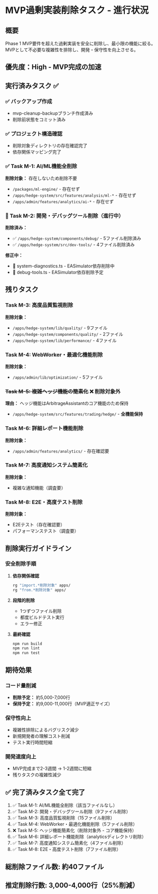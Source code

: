 # MVP過剰実装削除タスク - 進行状況

## 概要
Phase 1 MVP要件を超えた過剰実装を安全に削除し、最小限の機能に絞る。
MVPとして不必要な複雑性を排除し、開発・保守性を向上させる。

## 優先度：High - MVP完成の加速

## 実行済みタスク ✅

### ✅ バックアップ作成
- mvp-cleanup-backupブランチ作成済み
- 削除前状態をコミット済み

### ✅ プロジェクト構造確認
- 削除対象ディレクトリの存在確認完了
- 依存関係マッピング完了

### ✅ Task M-1: AI/ML機能全削除 
**削除対象：** 存在しないため削除不要
- `/packages/ml-engine/` - 存在せず
- `/apps/hedge-system/src/features/analysis/ml-*` - 存在せず
- `/apps/admin/features/analytics/ai-*` - 存在せず

### 🔄 Task M-2: 開発・デバッグツール削除（進行中）
**削除済み：**
- ✅ `/apps/hedge-system/components/debug/` - 5ファイル削除済み
- ✅ `/apps/hedge-system/src/dev-tools/` - 4ファイル削除済み

**修正中：**
- 🔄 system-diagnostics.ts - EASimulator依存削除中
- 🔄 debug-tools.ts - EASimulator依存削除予定

## 残りタスク

### Task M-3: 高度品質監視削除
**削除対象：**
- `/apps/hedge-system/lib/quality/` - 9ファイル
- `/apps/hedge-system/components/quality/` - 2ファイル
- `/apps/hedge-system/lib/performance/` - 4ファイル

### Task M-4: WebWorker・最適化機能削除
**削除対象：**
- `/apps/admin/lib/optimization/` - 5ファイル

### ~~Task M-5: 複雑ヘッジ機能の簡素化~~ ❌ **削除対象外**
**理由：** ヘッジ機能はArbitrageAssistantのコア機能のため保持
- `/apps/hedge-system/src/features/trading/hedge/` - **全機能保持**

### Task M-6: 詳細レポート機能削除
**削除対象：**
- `/apps/admin/features/analytics/` - 存在確認要

### Task M-7: 高度通知システム簡素化
**削除対象：**
- 複雑な通知機能（調査要）

### Task M-8: E2E・高度テスト削除
**削除対象：**
- E2Eテスト（存在確認要）
- パフォーマンステスト（調査要）

## 削除実行ガイドライン

### 安全削除手順
1. **依存関係確認**
   ```bash
   rg "import.*削除対象" apps/
   rg "from.*削除対象" apps/
   ```

2. **段階的削除**
   - 1つずつファイル削除
   - 都度ビルドテスト実行
   - エラー修正

3. **最終確認**
   ```bash
   npm run build
   npm run lint
   npm run test
   ```

## 期待効果

### コード量削減
- **削除予定：** 約5,000-7,000行
- **保持予定：** 約9,000-11,000行（MVP適正サイズ）

### 保守性向上
- 複雑性排除によるバグリスク減少
- 新規開発者の理解コスト削減
- テスト実行時間短縮

### 開発速度向上
- MVP完成まで2-3週間 → 1-2週間に短縮
- 残りタスクの複雑性減少

## ✅ 完了済みタスク全て完了
1. ✅ Task M-1: AI/ML機能全削除（該当ファイルなし）
2. ✅ Task M-2: 開発・デバッグツール削除（9ファイル削除）
3. ✅ Task M-3: 高度品質監視削除（15ファイル削除）
4. ✅ Task M-4: WebWorker・最適化機能削除（5ファイル削除）
5. ❌ Task M-5: ヘッジ機能簡素化（削除対象外 - コア機能保持）
6. ✅ Task M-6: 詳細レポート機能削除（analyticsディレクトリ削除）
7. ✅ Task M-7: 高度通知システム簡素化（4ファイル削除）
8. ✅ Task M-8: E2E・高度テスト削除（7ファイル削除）

## 総削除ファイル数: 約40ファイル
## 推定削除行数: 3,000-4,000行（25%削減）